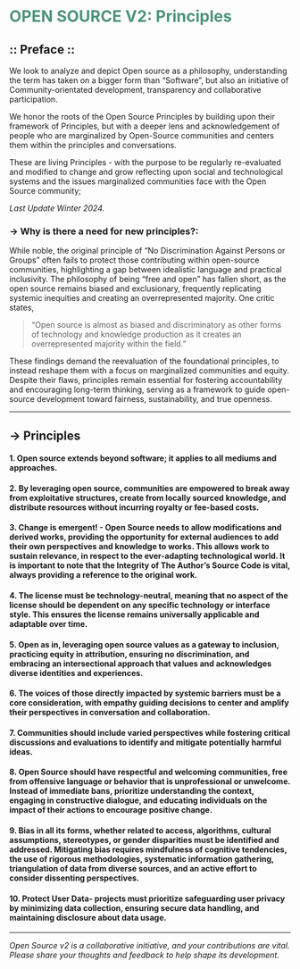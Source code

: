 #  <font color="#4E937A">OPEN SOURCE V2: Principles</font>

## :: Preface :: 
We look to analyze and depict Open source as a philosophy, understanding the term has taken on a bigger form than “Software”, but also an initiative of Community-orientated development, transparency and collaborative participation. 

We honor the roots of the Open Source Principles by building upon their framework of Principles, but with a deeper lens and acknowledgement of people who are marginalized by Open-Source communities and centers them within the principles and conversations. 

These are living Principles - with the purpose to be regularly re-evaluated and modified to change and grow reflecting upon social and technological systems and the issues marginalized communities face with the Open Source community; 

*Last Update Winter 2024.*

### → Why is there a need for new principles?: 

While noble, the original principle of “No Discrimination Against Persons or Groups” often fails to protect those contributing within open-source communities, highlighting a gap between idealistic language and practical inclusivity. The philosophy of being “free and open” has fallen short, as the open source remains biased and exclusionary, frequently replicating systemic inequities and creating an overrepresented majority. One critic states, 
> “Open source is almost as biased and discriminatory as other forms of technology and knowledge production as it creates an overrepresented majority within the field.” 

These findings demand the reevaluation of the foundational principles, to instead reshape them with a focus on marginalized communities and equity. Despite their flaws, principles remain essential for fostering accountability and encouraging long-term thinking, serving as a framework to guide open-source development toward fairness, sustainability, and true openness.


---

## → Principles

#### 1. Open source extends beyond software; it applies to all mediums and approaches.  

#### 2. By leveraging open source, communities are empowered to break away from exploitative structures, create from locally sourced knowledge, and distribute resources without incurring royalty or fee-based costs.

#### 3. Change is emergent! - Open Source needs to allow modifications and derived works, providing the opportunity for external audiences to add their own perspectives and knowledge to works. This allows work to sustain relevance, in respect to the ever-adapting technological world. It is important to note that the Integrity of The Author’s Source Code is vital, always providing a reference to the original work.   

#### 4. The license must be technology-neutral, meaning that no aspect of the license should be dependent on any specific technology or interface style. This ensures the license remains universally applicable and adaptable over time.  

#### 5. Open as in, leveraging open source values as a gateway to inclusion, practicing equity in attribution, ensuring no discrimination, and embracing an intersectional approach that values and acknowledges diverse identities and experiences.  

#### 6. The voices of those directly impacted by systemic barriers must be a core consideration, with empathy guiding decisions to center and amplify their perspectives in conversation and collaboration.  

#### 7. Communities should include varied perspectives while fostering critical discussions and evaluations to identify and mitigate potentially harmful ideas. 

#### 8. Open Source should have respectful and welcoming communities, free from offensive language or behavior that is unprofessional or unwelcome. Instead of immediate bans, prioritize understanding the context, engaging in constructive dialogue, and educating individuals on the impact of their actions to encourage positive change.  

#### 9. Bias in all its forms, whether related to access, algorithms, cultural assumptions, stereotypes, or gender disparities must be identified and addressed. Mitigating bias requires mindfulness of cognitive tendencies, the use of rigorous methodologies, systematic information gathering, triangulation of data from diverse sources, and an active effort to consider dissenting perspectives.  

#### 10. Protect User Data- projects must prioritize safeguarding user privacy by minimizing data collection, ensuring secure data handling, and maintaining disclosure about data usage. 

---



*Open Source v2 is a collaborative initiative, and your contributions are vital. Please share your thoughts and feedback to help shape its development.*

